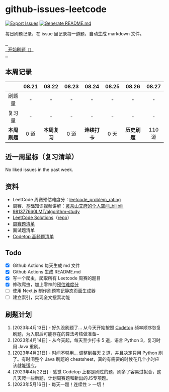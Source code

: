 # github-issues-leetcode

[![Export Issues](https://github.com/winterggg/github-issues-leetcode/actions/workflows/export_issues.yml/badge.svg)](https://github.com/winterggg/github-issues-leetcode/actions/workflows/export_issues.yml) [![Generate README.md](https://github.com/winterggg/github-issues-leetcode/actions/workflows/gemerate_readme.yml/badge.svg)](https://github.com/winterggg/github-issues-leetcode/actions/workflows/gemerate_readme.yml)

每日刷题记录，在 issue 里记录每一道题，自动生成 markdown 文件。

[<kbd> <br> 开始刷题 💪 <br> </kbd>](https://github.com/winterggg/leetcode/issues/new/choose)

## 本周记录

|          | 08.21 | 08.22 | 08.23 | 08.24 | 08.25 | 08.26 | 08.27 |
| :--------: | :---: | :---: | :---: | :---: | :---: | :---: | :---: |
| 刷题量 | - | - | - | - | - | - | - |
| 复习量 | - | - | - | - | - | - | - |
| **本周刷题** | 0 道 | **本周复习** | 0 道 | **连续打卡** | 0 天 | **历史刷题** | 110 道 |

## 近一周星标（复习清单）

No liked issues in the past week.

## 资料

- LeetCode 周赛预估难度分：[leetcode_problem_rating](https://zerotrac.github.io/leetcode_problem_rating)
- 周赛、基础知识视频讲解：[灵茶山艾府的个人空间_bilibili](https://space.bilibili.com/206214/channel/series)
- [981377660LMT/algorithm-study](https://github.com/981377660LMT/algorithm-study)
- [LeetCode Solutions](https://walkccc.me/LeetCode/)（[repo](https://github.com/walkccc/LeetCode)）
- [周赛题清单](./scripts/crawler/weekly_contests_with_rating.csv)
- 面试题清单
- [Codetop 高频题清单](./CodeTop题库.csv)


## Todo

- [x] Github Actions 每天生成 md 文件
- [x] Github Actions 生成 README.md
- [x] 写一个爬虫，爬取所有 Leetcode 周赛的题目
- [x] 修改爬虫，加上零神的[预估难度分](https://zerotrac.github.io/leetcode_problem_rating)
- [ ] 使用 Next.js 制作刷题笔记静态页面生成器
- [ ] 建立索引，实现全文搜索功能

## 刷题计划

1. [2023年4月13日] - 好久没刷题了... 从今天开始按照 [Codetop](./CodeTop题库.csv) 频率顺序恢复刷题，为入职后可能存在的算法考核做准备~
2. [2023年4月14日] - 从今天起，每天至少打卡 5 道，语言 Python 3，复习时用 Java 重刷。
3. [2023年4月21日] - 时间不够用... 调整到每天 2 道，并且决定只用 Python 刷了。有时间整个 Java 刷题的 cheatsheet，真的有需要的时候花几个小时应该就能适应。
4. [2023年4月22日] - 感觉 Codetop 上都是刷过的题，刷多了容易过拟合，这几天爬一些新题，计划周赛题和新出的JS专项题。
5. [2023年5月16日] - 每天一题！连续性 > 一切！


